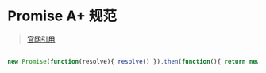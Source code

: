 # Promise A+ 规范

> [官网引用](https://promisesaplus.com/)

##

```js
new Promise(function(resolve){ resolve() }).then(function(){ return new Promise((r)=>{r(4)}) }).then(function(r){ console.log(r) }) new Promise(function(resolve,reject){ resolve(2); }).then(function(r){ console.log(1) }).then(function(){ console.log(2) }).then(function(r){ console.log(3) });
```
